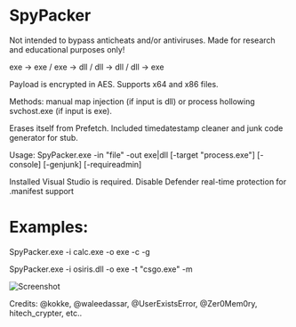 # SpyPacker

Not intended to bypass anticheats and/or antiviruses. Made for research and educational purposes only!

exe -> exe / exe -> dll / dll -> dll / dll -> exe

Payload is encrypted in AES. Supports x64 and x86 files.

Methods: manual map injection (if input is dll) or process hollowing svchost.exe (if input is exe). 

Erases itself from Prefetch. Included timedatestamp cleaner and junk code generator for stub.

Usage: SpyPacker.exe -in "file" -out exe|dll [-target \"process.exe\"] [-console] [-genjunk] [-requireadmin]

Installed Visual Studio is required. Disable Defender real-time protection for .manifest support

# Examples:
SpyPacker.exe -i calc.exe -o exe -c -g

SpyPacker.exe -i osiris.dll -o exe -t "csgo.exe" -m

![Screenshot](https://i.imgur.com/lobWIGn.png)

Credits: @kokke, @waleedassar, @UserExistsError, @Zer0Mem0ry, hitech_crypter, etc..
